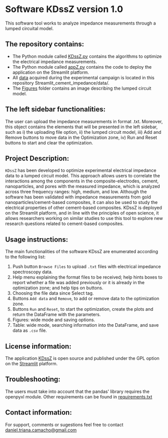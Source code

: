 # Software KDssZ version 1.0

This software tool works to analyze impedance measurements through a lumped circuital model.

## The repository contains:

- The Python module called [KDssZ.py](https://github.com/dantrica/Streamlit_cement_impedance/blob/c79735cefb679f8cb21de758db89e5011d7d15d4/KDssZ.py) contains the algorithms to optimize the electrical impedance measurements.
- The Python module called [appZ.py](https://github.com/dantrica/Streamlit_cement_impedance/blob/b421c1652a15b18d4e0220819822e362abc5bec6/appZ.py) contains the code to deploy the application on the Streamlit platform.
- All [data](https://github.com/dantrica/Streamlit_cement_impedance/tree/c79735cefb679f8cb21de758db89e5011d7d15d4/data) acquired during the experimental campaign is located in this repository Streamlit_cement_impedance/data/.
- The [Figures](https://github.com/dantrica/Streamlit_cement_impedance/tree/c79735cefb679f8cb21de758db89e5011d7d15d4/figures) folder contains an image describing the lumped circuit model.

## The left sidebar functionalities:

The user can upload the impedance measurements in format .txt. Moreover, this object contains the elements that will be presented in the left sidebar, such as i) the uploading file option, ii) the lumped circuit model, iii) Add and Remove buttons to move data in the Optimization zone, iv) Run and Reset buttons to start and clear the optimization.

## Project Description: 

$\texttt{KDssZ}$ has been developed to optimize experimental electrical impedance data to a lumped circuit model. This approach allows users to correlate the interactions among the components in the composite-electrodes, cement, nanoparticles, and pores with the measured impedance, which is analyzed across three frequency ranges: high, medium, and low. Although the software has been validated with impedance measurements from gold nanoparticles/cement-based composites, it can also be used to study the electrical properties of other cement-based composites. KDssZ is deployed on the Streamlit platform, and in line with the principles of open science, it allows researchers working on similar studies to use this tool to explore new research questions related to cement-based composites.

## Usage instructions:

The main functionalities of the software KDssZ are enumerated according to the following list:

1. Push button $\texttt{Browse Files}$ to upload $\texttt{.txt}$ files with electrical impedance spectroscopy data.
2. Help menu explaining the format files to be received; help hints boxes to report whether a file was added previously or it is already in the optimization zone; and help tips on buttons.
3. Choosing the file data since Select tag.
4. Buttons $\texttt{Add data}$ and $\texttt{Remove}$, to add or remove data to the optimization zone.
5. Buttons $\texttt{Run}$ and $\texttt{Reset}$, to start the optimization, create the plots and return the DataFrame with the parameters.
6. Figures: wide mode and saving options.
7. Table: wide mode, searching information into the DataFrame, and save data as $\texttt{.csv}$ file.

## License information:

The application [KDssZ](https://kdssz-impedance.streamlit.app/) is open source and published under the GPL option on the [Streamlit](https://streamlit.io/) platform.

## Troubleshooting:

The users must take into account that the pandas' library requires the openpyxl module. Other requirements can be found in [requirements.txt](https://github.com/dantrica/Streamlit_cement_impedance/blob/b421c1652a15b18d4e0220819822e362abc5bec6/requirements.txt)

## Contact information:

For support, comments or sugestions feel free to contact daniel.triana.camacho@gmail.com
